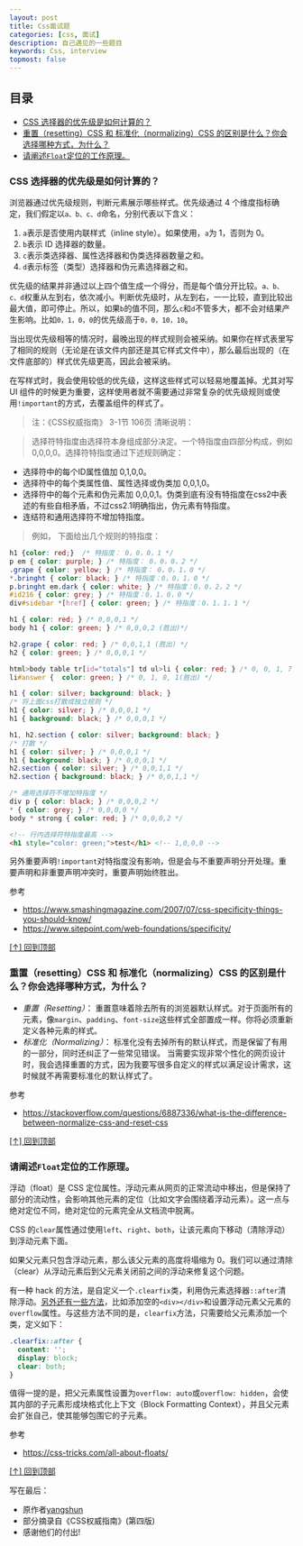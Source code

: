 ```yaml
---
layout: post
title: Css面试题
categories: [css, 面试]
description: 自己遇见的一些题目
keywords: Css, interview
topmost: false
---
```


## 目录

- [CSS 选择器的优先级是如何计算的？](#css-选择器的优先级是如何计算的)
- [重置（resetting）CSS 和 标准化（normalizing）CSS 的区别是什么？你会选择哪种方式，为什么？](#重置resettingCSS-和-标准化normalizingCSS-的区别是什么你会选择哪种方式为什么)
- [请阐述`Float`定位的工作原理。](#请阐述float定位的工作原理)

### CSS 选择器的优先级是如何计算的？
浏览器通过优先级规则，判断元素展示哪些样式。优先级通过 4 个维度指标确定，我们假定以`a、b、c、d`命名，分别代表以下含义：
1. `a`表示是否使用内联样式（inline style）。如果使用，`a`为 1，否则为 0。
2. `b`表示 ID 选择器的数量。
3. `c`表示类选择器、属性选择器和伪类选择器数量之和。
4. `d`表示标签（类型）选择器和伪元素选择器之和。

优先级的结果并非通过以上四个值生成一个得分，而是每个值分开比较。`a、b、c、d`权重从左到右，依次减小。判断优先级时，从左到右，一一比较，直到比较出最大值，即可停止。所以，如果`b`的值不同，那么`c`和`d`不管多大，都不会对结果产生影响。比如`0，1，0，0`的优先级高于`0，0，10，10`。

当出现优先级相等的情况时，最晚出现的样式规则会被采纳。如果你在样式表里写了相同的规则（无论是在该文件内部还是其它样式文件中），那么最后出现的（在文件底部的）样式优先级更高，因此会被采纳。

在写样式时，我会使用较低的优先级，这样这些样式可以轻易地覆盖掉。尤其对写 UI 组件的时候更为重要，这样使用者就不需要通过非常复杂的优先级规则或使用`!important`的方式，去覆盖组件的样式了。

> 注：《CSS权威指南》 3-1节 106页 清晰说明：

> 选择符特指度由选择符本身组成部分决定。一个特指度由四部分构成，例如 0,0,0,0。选择符特指度通过下述规则确定：
- 选择符中的每个ID属性值加 0,1,0,0。
- 选择符中的每个类属性值、属性选择或伪类加 0,0,1,0。
- 选择符中的每个元素和伪元素加 0,0,0,1。伪类到底有没有特指度在css2中表述的有些自相矛盾，不过css2.1明确指出，伪元素有特指度。
- 连结符和通用选择符不增加特指度。

> 例如， 下面给出几个规则的特指度：

```css
h1 {color: red;}  /* 特指度： 0，0，0，1 */
p em { color: purple; } /* 特指度： 0，0，0，2 */
.grape { color: yellow; } /* 特指度： 0，0，1，0 */
*.bringht { color: black; } /* 特指度：0，0，1，0 */
p.bringht em.dark { color: white; } /* 特指度：0，0，2，2 */
#id216 { color: grey; } /* 特指度：0，1，0，0 */
div#sidebar *[href] { color: green; } /* 特指度：0，1，1，1 */
```

```css
h1 { color: red; } /* 0,0,0,1 */
body h1 { color: green; } /* 0,0,0,2 (胜出)*/

h2.grape { color: red; } /* 0,0,1,1 (胜出) */
h2 { color: green; } /* 0,0,0,1 */

html>body table tr[id="totals"] td ul>li { color: red; } /* 0, 0, 1, 7 */
li#answer {  color: green; } /* 0, 1, 0, 1(胜出) */
```

```css
h1 { color: silver; background: black; }
/* 将上面css打散成独立规则 */
h1 { color: silver; } /* 0,0,0,1 */
h1 { background: black; } /* 0,0,0,1 */

h1, h2.section { color: silver; background: black; }
/* 打散 */
h1 { color: silver; } /* 0,0,0,1 */
h1 { background: black; } /* 0,0,0,1 */
h2.section { color: silver; } /* 0,0,1,1 */
h2.section { background: black; } /* 0,0,1,1 */
```

```css
/* 通用选择符不增加特指度 */
div p { color: black; } /* 0,0,0,2 */
* { color: grey; } /* 0,0,0,0 */
body * strong { color: red; } /* 0,0,0,2 */
```

```html
<!-- 行内选择符特指度最高 -->
<h1 style="color: green;">test</h1> <!-- 1,0,0,0 -->
```

另外重要声明`!important`对特指度没有影响，但是会与不重要声明分开处理。重要声明和非重要声明冲突时，重要声明始终胜出。  

参考
- <https://www.smashingmagazine.com/2007/07/css-specificity-things-you-should-know/>
- <https://www.sitepoint.com/web-foundations/specificity/>

[[↑] 回到顶部](#目录)

### 重置（resetting）CSS 和 标准化（normalizing）CSS 的区别是什么？你会选择哪种方式，为什么？
- *重置（Resetting）*： 重置意味着除去所有的浏览器默认样式。对于页面所有的元素，像`margin`、`padding`、`font-size`这些样式全部置成一样。你将必须重新定义各种元素的样式。
- *标准化（Normalizing）*： 标准化没有去掉所有的默认样式，而是保留了有用的一部分，同时还纠正了一些常见错误。
当需要实现非常个性化的网页设计时，我会选择重置的方式，因为我要写很多自定义的样式以满足设计需求，这时候就不再需要标准化的默认样式了。  

参考
- <https://stackoverflow.com/questions/6887336/what-is-the-difference-between-normalize-css-and-reset-css>

[[↑] 回到顶部](#目录)

### 请阐述`Float`定位的工作原理。
浮动（float）是 CSS 定位属性。浮动元素从网页的正常流动中移出，但是保持了部分的流动性，会影响其他元素的定位（比如文字会围绕着浮动元素）。这一点与绝对定位不同，绝对定位的元素完全从文档流中脱离。

CSS 的`clear`属性通过使用`left`、`right`、`both`，让该元素向下移动（清除浮动）到浮动元素下面。

如果父元素只包含浮动元素，那么该父元素的高度将塌缩为 0。我们可以通过清除（clear）从浮动元素后到父元素关闭前之间的浮动来修复这个问题。

有一种 hack 的方法，是自定义一个`.clearfix`类，利用伪元素选择器`::after`清除浮动。[另外还有一些方法](https://css-tricks.com/all-about-floats/#article-header-id-4)，比如添加空的`<div></div>`和设置浮动元素父元素的`overflow`属性。与这些方法不同的是，`clearfix`方法，只需要给父元素添加一个类，定义如下：

```css
.clearfix::after {
  content: '';
  display: block;
  clear: both;
}
```

值得一提的是，把父元素属性设置为`overflow: auto`或`overflow: hidden`，会使其内部的子元素形成块格式化上下文（Block Formatting Context），并且父元素会扩张自己，使其能够包围它的子元素。

参考
- <https://css-tricks.com/all-about-floats/>

[[↑] 回到顶部](#目录)

写在最后：
- 原作者[yangshun](https://github.com/yangshun)
- 部分摘录自《CSS权威指南》(第四版)
- 感谢他们的付出!